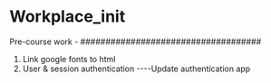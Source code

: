 # Workplace_init
Pre-course work -
####################################
1. Link google fonts to html
2. User & session authentication 
----Update authentication app